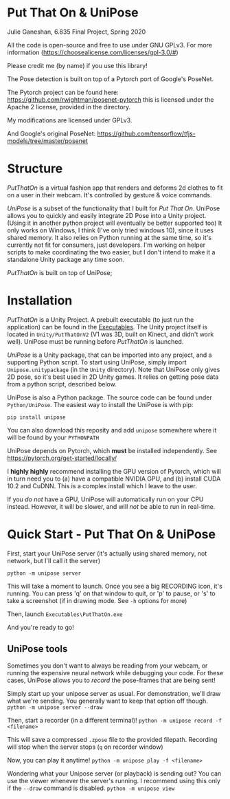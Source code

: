 # Put That On & UniPose

Julie Ganeshan, 6.835 Final Project, Spring 2020

All the code is open-source and free to use under GNU GPLv3.
For more information (https://choosealicense.com/licenses/gpl-3.0/#)

Please credit me (by name) if you use this library!

The Pose detection is built on top of a Pytorch port of Google's PoseNet.

The Pytorch project can be found here: 
https://github.com/rwightman/posenet-pytorch
this is licensed under the Apache 2 license, provided in the directory.

My modifications are licensed under GPLv3.

And Google's original PoseNet:
https://github.com/tensorflow/tfjs-models/tree/master/posenet


# Structure

*PutThatOn* is a virtual fashion app that renders and deforms 2d clothes to fit on a user in their webcam. It's controlled by gesture & voice commands.

*UniPose* is a subset of the functionality that I built for *Put That On*. UniPose allows you to quickly and easily integrate 2D Pose into a Unity project. (Using it in another python project will eventually be better supported too)
It only works on Windows, I think (I've only tried windows 10), since it uses shared memory. It also relies on Python running at the same time, so it's currently not fit for consumers, just developers. I'm working on helper scripts to make coordinating the two easier, but I don't intend to make it a standalone Unity package any time soon.

*PutThatOn* is built on top of UniPose;


# Installation

*PutThatOn* is a Unity Project. A prebuilt executable (to just run the 
application) can be found in the [Executables](Executables/PutThatOn.exe).
The Unity project itself is located in `Unity/PutThatOnV2` (V1 was 3D, built on 
Kinect, and didn't work well). UniPose must be running before *PutThatOn* is launched.

*UniPose* is a Unity package, that can be imported into any project, and a 
supporting Python script. To start 
using UniPose, simply import `Unipose.unitypackage` (in the `Unity` directory).
Note that UniPose only gives 2D pose, so it's best used in 2D Unity games. 
It relies on getting pose data from a python script, described below.

UniPose is also a Python package. The source code can be found under `Python/UniPose`. The easiest way to install the UniPose is with pip:

`pip install unipose`

You can also download this reposity and add `unipose` somewhere where it will be found by your `PYTHONPATH`

UniPose depends on Pytorch, which **must** be installed independently. See https://pytorch.org/get-started/locally/

I **highly highly** recommend installing the GPU version of Pytorch, which will in turn need you to (a) have a compatible NVIDIA GPU, and (b) install CUDA 10.2 and CuDNN. This is a complex install which I leave to the user.

If you *do not* have a GPU, UniPose will automatically run on your CPU instead. However, it will be slower, and will *not* be able to run in real-time.


# Quick Start - Put That On & UniPose

First, start your UniPose server (it's actually using shared memory, not network, but I'll call it the server)

`python -m unipose server`

This will take a moment to launch. Once you see a big RECORDING icon, it's running. You can press 'q' on that window to quit, or 'p' to pause, or 's' to take a screenshot (if in drawing mode. See `-h` options for more)

Then, launch `Executables\PutThatOn.exe`

And you're ready to go!


## UniPose tools

Sometimes you don't want to always be reading from your webcam, or running the expensive neural network while debugging your code. 
For these cases, UniPose allows you to *record* the pose-frames that are being sent!

Simply start up your unipose server as usual. For demonstration, we'll draw what we're sending. You generally want to keep that option off though.
`python -m unipose server --draw`

Then, start a recorder (in a different terminal)!
`python -m unipose record -f <filename>`

This will save a compressed `.zpose` file to the provided filepath. Recording will stop when the server stops (`q` on recorder window)

Now, you can play it anytime!
`python -m unipose play -f <filename>`

Wondering what your Unipose server (or playback) is sending out? You can use the viewer whenever the server's running. I recommend using this only if the `--draw` command is disabled.
`python -m unipose view`












